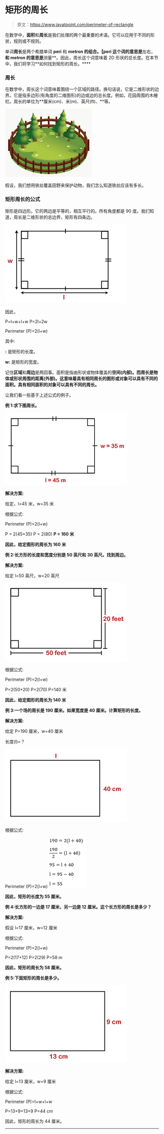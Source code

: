 # 矩形的周长

> 原文：<https://www.javatpoint.com/perimeter-of-rectangle>

在数学中，**面积**和**周长**是我们处理的两个最重要的术语。它可以应用于不同的形状，规则或不规则。

单词**周长**是两个希腊单词 **peri** 和 **metron 的组合。【peri 这个词的意思是**左右，**和 metron 的意思是**测量**。因此，周长这个词意味着 2D 形状的总长度。在本节中，我们将学习**如何找到矩形的周长。****

### 周长

在数学中，周长这个词意味着围绕一个区域的路径。换句话说，它是二维形状的边界。它是指多边形(有角度的二维图形)的边或边的总长度。例如，花园周围的木栅栏。周长的单位为**厘米(cm)、米(m)、英尺(ft)、**等。

![Perimeter of Rectangle](img/451ae353b0d3a1a5a7c923f10b5b2002.png)

假设，我们想用铁丝覆盖田野来保护动物，我们怎么知道铁丝应该有多长。

### 矩形周长的公式

矩形是四边形。它的两边是平等的，相互平行的。所有角度都是 90 度。我们知道，周长是二维形状的总边界，矩形有四条边。

![Perimeter of Rectangle](img/ff2ca70cab7b429481c70f562ab733fc.png)

因此，

P=l+w+l+w
P=2l+2w

Perimeter (P)=2(l+w)

其中:

**:** 是矩形的长度。

**w:** 是矩形的宽度。

记住**区域**和**周边**是两回事。面积是指由形状或物体覆盖的**空间(内部)。而周长是物体或形状周围的距离(外部)。这意味着具有相同周长的图形或对象可以具有不同的面积。具有相同面积的对象可以具有不同的周长。**

让我们看一些基于上述公式的例子。

**例 1:求下图周长。**

![Perimeter of Rectangle](img/841bbc0c44a69405fbd42afa66a02524.png)

**解决方案:**

给定，l=45 米，w=35 米

根据公式:

Perimeter (P)=2(l+w)

P = 2(45+35)
P = 2(80)
**P = 160 米**

**因此，给定图形的周长为 160 米**

**例 2:长方形的长度和宽度分别是 50 英尺和 30 英尺。找到周边。**

**解决方案:**

给定 l=50 英尺，w=20 英尺

![Perimeter of Rectangle](img/67104fdad27897044811c08b51dbd7d9.png)

根据公式:

Perimeter (P)=2(l+w)

P=2(50+20)
P=2(70)
P=140 米

**因此，给定图形的周长为 140 米**

**例 3:一个场的周长是 190 厘米。如果宽度是 40 厘米。计算矩形的长度。**

**解决方案:**

给定 P=190 厘米，w=40 厘米

长度(l)=？

![Perimeter of Rectangle](img/98a4343bea3ed77a2b90c1b02c9ad6b4.png)

根据公式:

Perimeter (P)=2(l+w)![Perimeter of Rectangle](img/854d8012a589baa55e0bb03e9f2e12af.png)

**因此，矩形的长度为 55 厘米。**

**例 4:长方形的一边是 17 厘米，另一边是 12 厘米。这个长方形的周长是多少？**

**解决方案:**

假设 l=17 厘米，w=12 厘米

根据公式:

Perimeter (P)=2(l+w)

P=2(17+12)
P=2(29)
P=58 m

**因此，矩形的周长为 58 厘米。**

**例 5:下面矩形的周长是多少。**

![Perimeter of Rectangle](img/d3b003f841a66ba5d448967e76da1a24.png)

**解决方案:**

给定 l=13 厘米，w=9 厘米

根据公式:

Perimeter (P)=l+w+l+w

P=13+9+13+9
P=44 cm

因此，矩形的周长为 44 厘米。

* * *